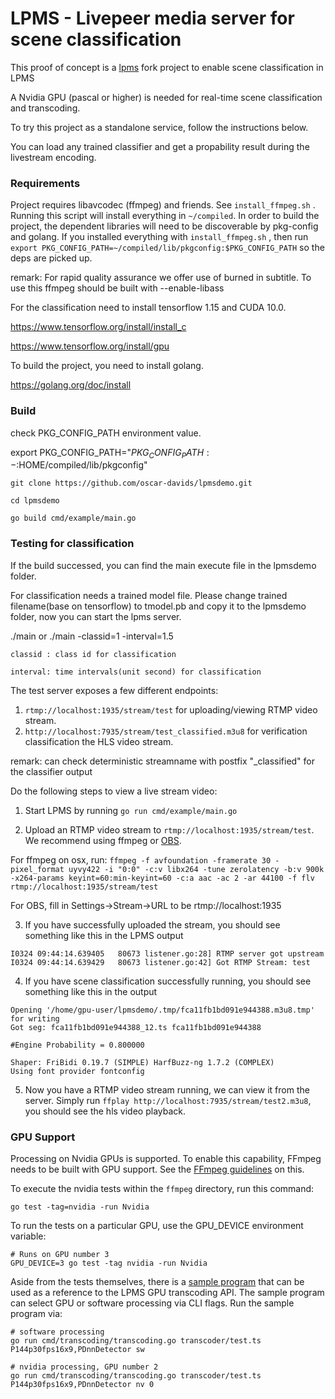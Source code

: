 
# LPMS - Livepeer media server for scene classification 

This proof of concept is a [lpms](https://github.com/livepeer/lpms) fork project to enable scene classification in LPMS

A Nvidia GPU (pascal or higher) is needed for real-time scene classification and transcoding.

To try this project as a standalone service, follow the instructions below.

You can load any trained classifier and get a propability result during the livestream encoding. 

### Requirements

Project requires libavcodec (ffmpeg) and friends. See `install_ffmpeg.sh` . Running this script will install everything in `~/compiled`. In order to build the project, the dependent libraries will need to be discoverable by pkg-config and golang. If you installed everything with `install_ffmpeg.sh` , then run `export PKG_CONFIG_PATH=~/compiled/lib/pkgconfig:$PKG_CONFIG_PATH` so the deps are picked up.
  
  remark: For rapid quality assurance we offer use of burned in subtitle. To use this ffmpeg should be built with --enable-libass

For the classification need to install tensorflow 1.15 and CUDA 10.0. 

 https://www.tensorflow.org/install/install_c
 
 https://www.tensorflow.org/install/gpu
 
To build the project, you need to install golang.

https://golang.org/doc/install

### Build 

check PKG_CONFIG_PATH environment value.

export PKG_CONFIG_PATH="${PKG_CONFIG_PATH:-}:$HOME/compiled/lib/pkgconfig"

```
git clone https://github.com/oscar-davids/lpmsdemo.git 

cd lpmsdemo

go build cmd/example/main.go

```

### Testing for classification

If the build successed, you can find the main execute file in the lpmsdemo folder.

For classification needs a trained model file. Please change trained filename(base on tensorflow)  to tmodel.pb  and copy it to the lpmsdemo folder, now you can start the lpms server.

./main or ./main -classid=1 -interval=1.5

    classid : class id for classification
  
    interval: time intervals(unit second) for classification


The test server exposes a few different endpoints:

1. `rtmp://localhost:1935/stream/test` for uploading/viewing RTMP video stream.
2. `http://localhost:7935/stream/test_classified.m3u8` for verification classification the HLS video stream.

  remark: can check deterministic streamname with postfix "_classified" for the classifier output


Do the following steps to view a live stream video:

1. Start LPMS by running `go run cmd/example/main.go`

2. Upload an RTMP video stream to `rtmp://localhost:1935/stream/test`.  We recommend using ffmpeg or [OBS](https://obsproject.com/download).

For ffmpeg on osx, run: `ffmpeg -f avfoundation -framerate 30 -pixel_format uyvy422 -i "0:0" -c:v libx264 -tune zerolatency -b:v 900k -x264-params keyint=60:min-keyint=60 -c:a aac -ac 2 -ar 44100 -f flv rtmp://localhost:1935/stream/test`

For OBS, fill in Settings->Stream->URL to be rtmp://localhost:1935

3. If you have successfully uploaded the stream, you should see something like this in the LPMS output
```
I0324 09:44:14.639405   80673 listener.go:28] RTMP server got upstream
I0324 09:44:14.639429   80673 listener.go:42] Got RTMP Stream: test
```
4. If you have scene classification successfully running, you should see something like this in the output

```
Opening '/home/gpu-user/lpmsdemo/.tmp/fca11fb1bd091e944388.m3u8.tmp' for writing
Got seg: fca11fb1bd091e944388_12.ts fca11fb1bd091e944388

#Engine Probability = 0.800000

Shaper: FriBidi 0.19.7 (SIMPLE) HarfBuzz-ng 1.7.2 (COMPLEX)
Using font provider fontconfig

```


5. Now you have a RTMP video stream running, we can view it from the server.  Simply run `ffplay http://localhost:7935/stream/test2.m3u8`, you should see the hls video playback.

### GPU Support

Processing on Nvidia GPUs is supported. To enable this capability, FFmpeg needs
to be built with GPU support. See the
[FFmpeg guidelines](https://trac.ffmpeg.org/wiki/HWAccelIntro#NVENCNVDEC) on
this.

To execute the nvidia tests within the `ffmpeg` directory, run this command:

```
go test -tag=nvidia -run Nvidia

```

To run the tests on a particular GPU, use the GPU_DEVICE environment variable:

```
# Runs on GPU number 3
GPU_DEVICE=3 go test -tag nvidia -run Nvidia
```

Aside from the tests themselves, there is a
[sample program](https://github.com/oscar-davids/lpmsdemo/blob/master/cmd/transcoding/transcoding.go)
that can be used as a reference to the LPMS GPU transcoding API. The sample
program can select GPU or software processing via CLI flags. Run the sample
program via:

```
# software processing
go run cmd/transcoding/transcoding.go transcoder/test.ts P144p30fps16x9,PDnnDetector sw

# nvidia processing, GPU number 2
go run cmd/transcoding/transcoding.go transcoder/test.ts P144p30fps16x9,PDnnDetector nv 0
```
